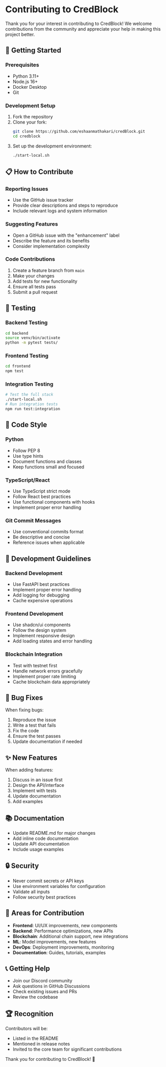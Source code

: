 # Contributing to CredBlock

Thank you for your interest in contributing to CredBlock! We welcome contributions from the community and appreciate your help in making this project better.

## 🚀 Getting Started

### Prerequisites
- Python 3.11+
- Node.js 16+
- Docker Desktop
- Git

### Development Setup
1. Fork the repository
2. Clone your fork:
   ```bash
   git clone https://github.com/eshaanmathakari/credBlock.git
   cd credblock
   ```
3. Set up the development environment:
   ```bash
   ./start-local.sh
   ```

## 📋 How to Contribute

### Reporting Issues
- Use the GitHub issue tracker
- Provide clear descriptions and steps to reproduce
- Include relevant logs and system information

### Suggesting Features
- Open a GitHub issue with the "enhancement" label
- Describe the feature and its benefits
- Consider implementation complexity

### Code Contributions
1. Create a feature branch from `main`
2. Make your changes
3. Add tests for new functionality
4. Ensure all tests pass
5. Submit a pull request

## 🧪 Testing

### Backend Testing
```bash
cd backend
source venv/bin/activate
python -m pytest tests/
```

### Frontend Testing
```bash
cd frontend
npm test
```

### Integration Testing
```bash
# Test the full stack
./start-local.sh
# Run integration tests
npm run test:integration
```

## 📝 Code Style

### Python
- Follow PEP 8
- Use type hints
- Document functions and classes
- Keep functions small and focused

### TypeScript/React
- Use TypeScript strict mode
- Follow React best practices
- Use functional components with hooks
- Implement proper error handling

### Git Commit Messages
- Use conventional commits format
- Be descriptive and concise
- Reference issues when applicable

## 🔧 Development Guidelines

### Backend Development
- Use FastAPI best practices
- Implement proper error handling
- Add logging for debugging
- Cache expensive operations

### Frontend Development
- Use shadcn/ui components
- Follow the design system
- Implement responsive design
- Add loading states and error handling

### Blockchain Integration
- Test with testnet first
- Handle network errors gracefully
- Implement proper rate limiting
- Cache blockchain data appropriately

## 🐛 Bug Fixes

When fixing bugs:
1. Reproduce the issue
2. Write a test that fails
3. Fix the code
4. Ensure the test passes
5. Update documentation if needed

## ✨ New Features

When adding features:
1. Discuss in an issue first
2. Design the API/interface
3. Implement with tests
4. Update documentation
5. Add examples

## 📚 Documentation

- Update README.md for major changes
- Add inline code documentation
- Update API documentation
- Include usage examples

## 🔒 Security

- Never commit secrets or API keys
- Use environment variables for configuration
- Validate all inputs
- Follow security best practices

## 🎯 Areas for Contribution

- **Frontend**: UI/UX improvements, new components
- **Backend**: Performance optimizations, new APIs
- **Blockchain**: Additional chain support, new integrations
- **ML**: Model improvements, new features
- **DevOps**: Deployment improvements, monitoring
- **Documentation**: Guides, tutorials, examples

## 📞 Getting Help

- Join our Discord community
- Ask questions in GitHub Discussions
- Check existing issues and PRs
- Review the codebase

## 🏆 Recognition

Contributors will be:
- Listed in the README
- Mentioned in release notes
- Invited to the core team for significant contributions

Thank you for contributing to CredBlock! 🚀

